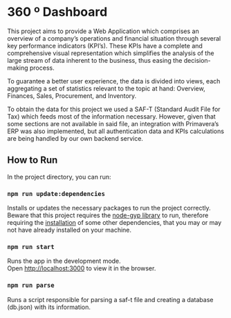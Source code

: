 # 360 º Dashboard
This  project  aims  to  provide  a  Web  Application  which  comprises  an  overview  of  a  company’s  operations and financial situation through several key performance indicators (KPI’s).  These KPIs have a complete and comprehensive visual representation which simplifies the analysis of the large stream of data inherent to the business, thus easing the  decision-making process.  

To guarantee  a better  user experience,  the  data  is divided  into views,  each aggregating a set of statistics relevant to the topic at hand:  Overview, Finances, Sales, Procurement, and Inventory.

To obtain the data for this project we used a SAF-T (Standard Audit File for Tax) which feeds most of the information necessary. However, given that some sections are not available in said file, an integration with Primavera’s ERP was also implemented, but all authentication data and KPIs calculations are being handled by our own backend service.

## How to Run

In the project directory, you can run:

### `npm run update:dependencies`

Installs or updates the necessary packages to run the project correctly.
Beware that this project requires the [node-gyp library](https://github.com/nodejs/node-gyp) to run, therefore requiring the [installation](https://github.com/nodejs/node-gyp#installation) of some other dependencies, that you may or may not have already installed on your machine.

### `npm run start`

Runs the app in the development mode.\
Open [http://localhost:3000](http://localhost:3000) to view it in the browser.


### `npm run parse`

Runs a script responsible for parsing a saf-t file and creating a database (db.json) with its information.

